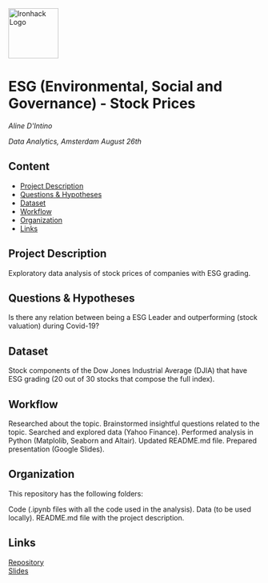 <img src="https://bit.ly/2VnXWr2" alt="Ironhack Logo" width="100"/>

# ESG (Environmental, Social and Governance) - Stock Prices
*Aline D'Intino*

*Data Analytics, Amsterdam August 26th*

## Content
- [Project Description](#project-description)
- [Questions & Hypotheses](#questions-hypotheses)
- [Dataset](#dataset)
- [Workflow](#workflow)
- [Organization](#organization)
- [Links](#links)


## Project Description
Exploratory data analysis of stock prices of companies with ESG grading.

## Questions & Hypotheses
Is there any relation between being a ESG Leader and outperforming (stock valuation) during Covid-19? 

## Dataset
Stock components of the Dow Jones Industrial Average (DJIA) that have ESG grading (20 out of 30 stocks that compose the full index).

## Workflow
Researched about the topic.
Brainstormed insightful questions related to the topic.
Searched and explored data (Yahoo Finance).
Performed analysis in Python (Matplolib, Seaborn and Altair).
Updated README.md file.
Prepared presentation (Google Slides).

## Organization

This repository has the following folders:

Code (.ipynb files with all the code used in the analysis).
Data (to be used locally).
README.md file with the project description.


## Links

[Repository](https://github.com/paoloironhack/data_analytics062020/tree/aline/projects/Project3_Visualizations)    
[Slides](https://docs.google.com/presentation/d/1ciHRAwMOFUO0pMS9QqBsPUZm1rmZ5CiX0XGDCm9NB3A/edit?usp=sharing)  

 


